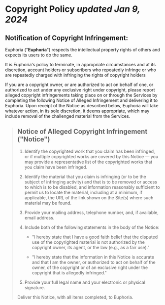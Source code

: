 # Copyright Policy  *updated Jan 9, 2024*


## Notification of Copyright Infringement:

Euphoria ("**Euphoria**") respects the intellectual property rights of others
and expects its users to do the same.

It is Euphoria's policy to terminate, in appropriate circumstances and at its
discretion, account holders or subscribers who repeatedly infringe or who are
repeatedly charged with infringing the rights of copyright holders

If you are a copyright owner, or are authorized to act on behalf of one, or
authorized to act under any exclusive right under copyright, please report
alleged copyright infringements taking place on or through the Services by
completing the following Notice of Alleged Infringement and delivering it
to Euphoria. Upon receipt of the Notice as described below, Euphoria will take
whatever action, in its sole discretion, it deems appropriate, which may
include removal of the challenged material from the Services.

 > ## Notice of Alleged Copyright Infringement ("Notice")
 >
 > 1. Identify the copyrighted work that you claim has been infringed, or if
 >    multiple copyrighted works are covered by this Notice — you may provide a
 >    representative list of the copyrighted works that you claim have been
 >    infringed.
 >
 > 2. Identify the material that you claim is infringing (or to be the subject
 >    of infringing activity) and that is to be removed or access to which is to
 >    be disabled, and information reasonably sufficient to permit us to locate
 >    the material, including at a minimum, if applicable, the URL of the link
 >    shown on the Site(s) where such material may be found.
 >
 > 3. Provide your mailing address, telephone number, and, if available, email
 >    address.
 >
 > 4. Include both of the following statements in the body of the Notice:
 >
 >    * "I hereby state that I have a good faith belief that the disputed use of
 >      the copyrighted material is not authorized by the copyright owner, its
 >      agent, or the law (e.g., as a fair use)."
 >
 >    * "I hereby state that the information in this Notice is accurate and that
 >      I am the owner, or authorized to act on behalf of the owner, of the
 >      copyright or of an exclusive right under the copyright that is allegedly
 >      infringed."
 >
 > 5. Provide your full legal name and your electronic or physical signature.
 >
 > Deliver this Notice, with all items completed, to Euphoria.

